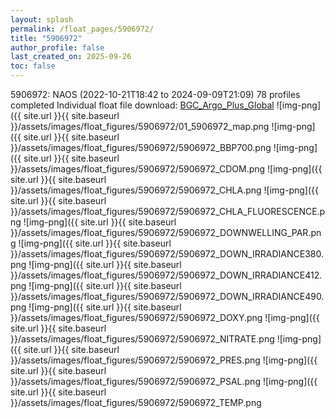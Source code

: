 ```yaml
---
layout: splash
permalink: /float_pages/5906972/
title: "5906972"
author_profile: false
last_created_on: 2025-09-26
toc: false
---
```

 
5906972: NAOS (2022-10-21T18:42 to 2024-09-09T21:09)
78 profiles completed
Individual float file download: [BGC_Argo_Plus_Global](https://ftp.soest.hawaii.edu/bgc_argo_plus/Individual_Floats/outliers_removed/5906972_Sprof_processed.nc)
![img-png]({{ site.url }}{{ site.baseurl }}/assets/images/float_figures/5906972/01_5906972_map.png
![img-png]({{ site.url }}{{ site.baseurl }}/assets/images/float_figures/5906972/5906972_BBP700.png
![img-png]({{ site.url }}{{ site.baseurl }}/assets/images/float_figures/5906972/5906972_CDOM.png
![img-png]({{ site.url }}{{ site.baseurl }}/assets/images/float_figures/5906972/5906972_CHLA.png
![img-png]({{ site.url }}{{ site.baseurl }}/assets/images/float_figures/5906972/5906972_CHLA_FLUORESCENCE.png
![img-png]({{ site.url }}{{ site.baseurl }}/assets/images/float_figures/5906972/5906972_DOWNWELLING_PAR.png
![img-png]({{ site.url }}{{ site.baseurl }}/assets/images/float_figures/5906972/5906972_DOWN_IRRADIANCE380.png
![img-png]({{ site.url }}{{ site.baseurl }}/assets/images/float_figures/5906972/5906972_DOWN_IRRADIANCE412.png
![img-png]({{ site.url }}{{ site.baseurl }}/assets/images/float_figures/5906972/5906972_DOWN_IRRADIANCE490.png
![img-png]({{ site.url }}{{ site.baseurl }}/assets/images/float_figures/5906972/5906972_DOXY.png
![img-png]({{ site.url }}{{ site.baseurl }}/assets/images/float_figures/5906972/5906972_NITRATE.png
![img-png]({{ site.url }}{{ site.baseurl }}/assets/images/float_figures/5906972/5906972_PRES.png
![img-png]({{ site.url }}{{ site.baseurl }}/assets/images/float_figures/5906972/5906972_PSAL.png
![img-png]({{ site.url }}{{ site.baseurl }}/assets/images/float_figures/5906972/5906972_TEMP.png
